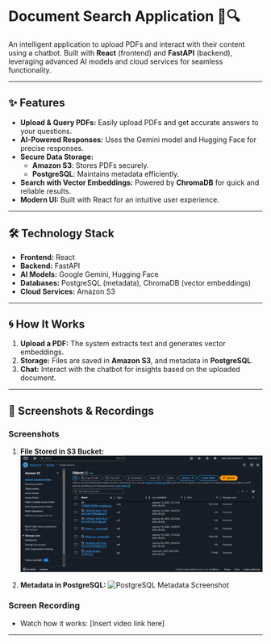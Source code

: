 # Document Search Application 📄🔍

An intelligent application to upload PDFs and interact with their content using a chatbot. Built with **React** (frontend) and **FastAPI** (backend), leveraging advanced AI models and cloud services for seamless functionality.

---

## ✨ Features

- **Upload & Query PDFs:** Easily upload PDFs and get accurate answers to your questions.
- **AI-Powered Responses:** Uses the Gemini model and Hugging Face for precise responses.
- **Secure Data Storage:**
  - **Amazon S3**: Stores PDFs securely.
  - **PostgreSQL**: Maintains metadata efficiently.
- **Search with Vector Embeddings:** Powered by **ChromaDB** for quick and reliable results.
- **Modern UI:** Built with React for an intuitive user experience.

---

## 🛠️ Technology Stack

- **Frontend:** React  
- **Backend:** FastAPI  
- **AI Models:** Google Gemini, Hugging Face  
- **Databases:** PostgreSQL (metadata), ChromaDB (vector embeddings)  
- **Cloud Services:** Amazon S3  

---

## 🌀 How It Works

1. **Upload a PDF:** The system extracts text and generates vector embeddings.  
2. **Storage:** Files are saved in **Amazon S3**, and metadata in **PostgreSQL**.  
3. **Chat:** Interact with the chatbot for insights based on the uploaded document.  

---

## 📸 Screenshots & Recordings

### Screenshots
1. **File Stored in S3 Bucket:**
   ![S3 Bucket Screenshot](https://github.com/bhavinbaraliya/document_search/blob/main/Screenshot%202025-01-20%20093257.png)

2. **Metadata in PostgreSQL:**
   ![PostgreSQL Metadata Screenshot](paste-your-screenshot-link-here)

### Screen Recording  
- Watch how it works: [Insert video link here]  

---
